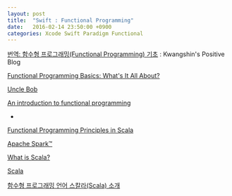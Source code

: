 ```yaml
---
layout: post
title:  "Swift : Functional Programming"
date:   2016-02-14 23:50:00 +0900
categories: Xcode Swift Paradigm Functional
---
```


[번역: 함수형 프로그래밍(Functional Programming) 기초](http://kwangshin.pe.kr/blog/2013/01/21/번역-함수형-프로그래밍functional-programming-기초/)  : Kwangshin's Positive Blog

[Functional Programming Basics: What's It All About?](https://pragprog.com/magazines/2013-01/functional-programming-basics)

[Uncle Bob](http://blog.8thlight.com/uncle-bob/archive.html)

[An introduction to functional programming](https://codewords.recurse.com/issues/one/an-introduction-to-functional-programming)

-

[Functional Programming Principles in Scala](https://class.coursera.org/progfun-005/lecture)

[Apache Spark™](http://spark.apache.org)

[What is Scala?](https://github.com/taokim/h3scala)

[Scala](http://www.scala-lang.org/download/)

[함수형 프로그래밍 언어 스칼라(Scala) 소개](http://www.slideshare.net/danieltedkim/scala-43612706)
